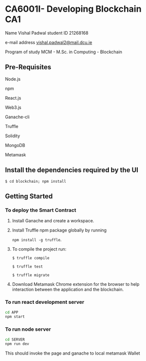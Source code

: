 # CA6001I- Developing Blockchain CA1

Name	            Vishal Padwal
student ID          21268168

e-mail address	  vishal.padwal2@mail.dcu.ie 

Program of study  MCM - M.Sc. in Computing - Blockchain



## Pre-Requisites 
Node.js

npm

React.js

Web3.js

Ganache-cli

Truffle

Solidity

MongoDB

Metamask

## Install the dependencies required by the UI



   ```$ cd blockchain; npm install```


## Getting Started

### To deploy the Smart Contract

1. Install Ganache and create a workspace.
2. Install Truffle npm package globally by running

    ```npm install -g truffle```.

3. To compile the project run:

    ```$ truffle compile```



    ```$ truffle test```



    ```$ truffle migrate```


4. Download Metamask Chrome extension for the browser to help interaction between the application and the blockchain.


### To run react development server

```bash
cd APP
npm start
```

### To run node server
```bash
cd SERVER
npm run dev
```
This should invoke the page and ganache to local metamask Wallet

